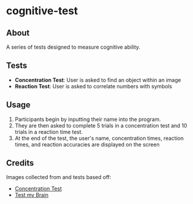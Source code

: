 # cognitive-test

## About

A series of tests designed to measure cognitive ability.

## Tests

* **Concentration Test**: User is asked to find an object within an image
* **Reaction Test**: User is asked to correlate numbers with symbols

## Usage

1. Participants begin by inputting their name into the program.
2. They are then asked to complete 5 trials in a concentration test and 10 trials in a reaction time test.
3. At the end of the test, the user's name, concentration times, reaction times, and reaction accuracies are displayed on the screen

## Credits

Images collected from and tests based off:
* [Concentration Test](https://www.mentalup.co/blog/concentration-test)
* [Test my Brain](https://testmybrain.org/)
